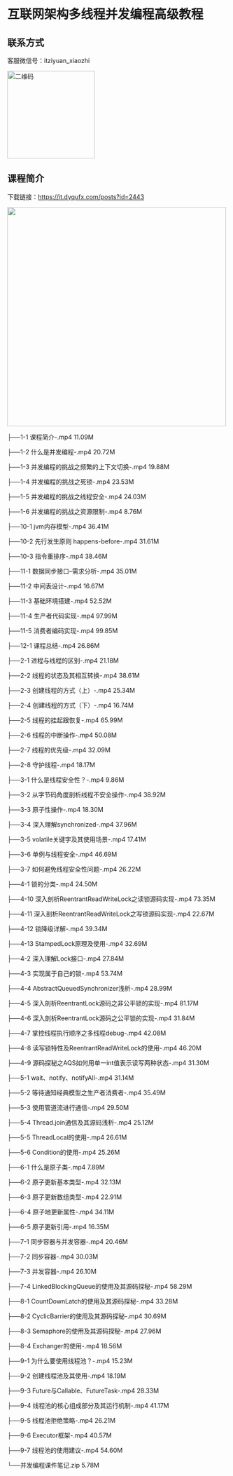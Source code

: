# 互联网架构多线程并发编程高级教程

## 联系方式

客服微信号：itziyuan_xiaozhi

<img src="https://ziyuanyun.oss-cn-guangzhou.aliyuncs.com/common/20240614073449/666b82192834a.jpg" width="200" height="200" alt="二维码">

## 课程简介

下载链接：https://it.dyqufx.com/posts?id=2443

<img src="https://ziyuanyun.oss-cn-guangzhou.aliyuncs.com/yun/20240515183959/664490ff40508.jpg" width="500" alt="">

  

 ├──1-1 课程简介-.mp4 11.09M

 ├──1-2 什么是并发编程-.mp4 20.72M

 ├──1-3 并发编程的挑战之频繁的上下文切换-.mp4 19.88M

 ├──1-4 并发编程的挑战之死锁-.mp4 23.53M

 ├──1-5 并发编程的挑战之线程安全-.mp4 24.03M

 ├──1-6 并发编程的挑战之资源限制-.mp4 8.76M

 ├──10-1 jvm内存模型-.mp4 36.41M

 ├──10-2 先行发生原则 happens-before-.mp4 31.61M

 ├──10-3 指令重排序-.mp4 38.46M

 ├──11-1 数据同步接口&#8211;需求分析-.mp4 35.01M

 ├──11-2 中间表设计-.mp4 16.67M

 ├──11-3 基础环境搭建-.mp4 52.52M

 ├──11-4 生产者代码实现-.mp4 97.99M

 ├──11-5 消费者编码实现-.mp4 99.85M

 ├──12-1 课程总结-.mp4 26.86M

 ├──2-1 进程与线程的区别-.mp4 21.18M

 ├──2-2 线程的状态及其相互转换-.mp4 38.61M

 ├──2-3 创建线程的方式（上）-.mp4 25.34M

 ├──2-4 创建线程的方式（下）-.mp4 16.74M

 ├──2-5 线程的挂起跟恢复-.mp4 65.99M

 ├──2-6 线程的中断操作-.mp4 50.08M

 ├──2-7 线程的优先级-.mp4 32.09M

 ├──2-8 守护线程-.mp4 18.17M

 ├──3-1 什么是线程安全性？-.mp4 9.86M

 ├──3-2 从字节码角度剖析线程不安全操作-.mp4 38.92M

 ├──3-3 原子性操作-.mp4 18.30M

 ├──3-4 深入理解synchronized-.mp4 37.96M

 ├──3-5 volatile关键字及其使用场景-.mp4 17.41M

 ├──3-6 单例与线程安全-.mp4 46.69M

 ├──3-7 如何避免线程安全性问题-.mp4 26.22M

 ├──4-1 锁的分类-.mp4 24.50M

 ├──4-10 深入剖析ReentrantReadWriteLock之读锁源码实现-.mp4 73.35M

 ├──4-11 深入剖析ReentrantReadWriteLock之写锁源码实现-.mp4 22.67M

 ├──4-12 锁降级详解-.mp4 39.34M

 ├──4-13 StampedLock原理及使用-.mp4 32.69M

 ├──4-2 深入理解Lock接口-.mp4 27.84M

 ├──4-3 实现属于自己的锁-.mp4 53.74M

 ├──4-4 AbstractQueuedSynchronizer浅析-.mp4 28.99M

 ├──4-5 深入剖析ReentrantLock源码之非公平锁的实现-.mp4 81.17M

 ├──4-6 深入剖析ReentrantLock源码之公平锁的实现-.mp4 31.84M

 ├──4-7 掌控线程执行顺序之多线程debug-.mp4 42.08M

 ├──4-8 读写锁特性及ReentrantReadWriteLock的使用-.mp4 46.20M

 ├──4-9 源码探秘之AQS如何用单一int值表示读写两种状态-.mp4 31.30M

 ├──5-1 wait、notify、notifyAll-.mp4 31.14M

 ├──5-2 等待通知经典模型之生产者消费者-.mp4 35.49M

 ├──5-3 使用管道流进行通信-.mp4 29.50M

 ├──5-4 Thread.join通信及其源码浅析-.mp4 25.12M

 ├──5-5 ThreadLocal的使用-.mp4 26.61M

 ├──5-6 Condition的使用-.mp4 25.26M

 ├──6-1 什么是原子类-.mp4 7.89M

 ├──6-2 原子更新基本类型-.mp4 32.13M

 ├──6-3 原子更新数组类型-.mp4 22.91M

 ├──6-4 原子地更新属性-.mp4 34.11M

 ├──6-5 原子更新引用-.mp4 16.35M

 ├──7-1 同步容器与并发容器-.mp4 20.46M

 ├──7-2 同步容器-.mp4 30.03M

 ├──7-3 并发容器-.mp4 26.10M

 ├──7-4 LinkedBlockingQueue的使用及其源码探秘-.mp4 58.29M

 ├──8-1 CountDownLatch的使用及其源码探秘-.mp4 33.28M

 ├──8-2 CyclicBarrier的使用及其源码探秘-.mp4 30.69M

 ├──8-3 Semaphore的使用及其源码探秘-.mp4 27.96M

 ├──8-4 Exchanger的使用-.mp4 18.56M

 ├──9-1 为什么要使用线程池？-.mp4 15.23M

 ├──9-2 创建线程池及其使用-.mp4 18.19M

 ├──9-3 Future与Callable、FutureTask-.mp4 28.33M

 ├──9-4 线程池的核心组成部分及其运行机制-.mp4 41.17M

 ├──9-5 线程池拒绝策略-.mp4 26.21M

 ├──9-6 Executor框架-.mp4 40.57M

 ├──9-7 线程池的使用建议-.mp4 54.60M

 └──并发编程课件笔记.zip 5.78M

  